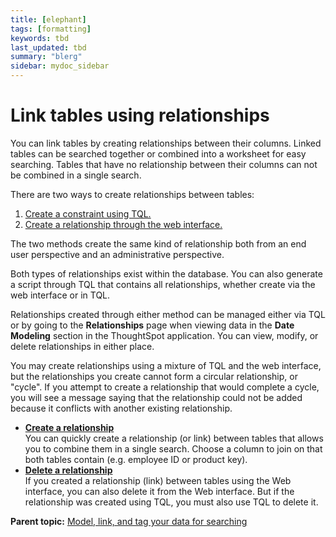 ```yaml
---
title: [elephant]
tags: [formatting]
keywords: tbd
last_updated: tbd
summary: "blerg"
sidebar: mydoc_sidebar
---
```

# Link tables using relationships

You can link tables by creating relationships between their columns. Linked tables can be searched together or combined into a worksheet for easy searching. Tables that have no relationship between their columns can not be combined in a single search.

There are two ways to create relationships between tables:

1.  [Create a constraint using TQL.](../loading/constraints.html#)
2.  [Create a relationship through the web interface.](create_new_relationship.html#)

The two methods create the same kind of relationship both from an end user perspective and an administrative perspective.

Both types of relationships exist within the database. You can also generate a script through TQL that contains all relationships, whether create via the web interface or in TQL.

Relationships created through either method can be managed either via TQL or by going to the **Relationships** page when viewing data in the **Date Modeling** section in the ThoughtSpot application. You can view, modify, or delete relationships in either place.

You may create relationships using a mixture of TQL and the web interface, but the relationships you create cannot form a circular relationship, or "cycle". If you attempt to create a relationship that would complete a cycle, you will see a message saying that the relationship could not be added because it conflicts with another existing relationship.

-   **[Create a relationship](../../admin/data_modeling/create_new_relationship.html)**  
You can quickly create a relationship \(or link\) between tables that allows you to combine them in a single search. Choose a column to join on that both tables contain \(e.g. employee ID or product key\).
-   **[Delete a relationship](../../admin/data_modeling/delete_relationship.html)**  
If you created a relationship \(link\) between tables using the Web interface, you can also delete it from the Web interface. But if the relationship was created using TQL, you must also use TQL to delete it.

**Parent topic:** [Model, link, and tag your data for searching](../../admin/data_modeling/about_data_modeling_intro.html)

